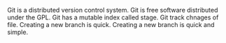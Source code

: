 Git is a distributed version control system.
Git is free software distributed under the GPL.
Git has a mutable index called stage.
Git track chnages of file.
Creating a new branch is quick.
Creating a new branch is quick and simple.
